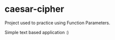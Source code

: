 # caesar-cipher

Project used to practice using Function Parameters.

Simple text based application :)
